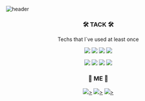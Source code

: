 ![header](https://capsule-render.vercel.app/api?type=waving&color=auto&height=300&section=header&text=Kim%20HyungMin&fontSize=90&animation=fadeIn&fontAlignY=38&descAlignY=51&descAlign=62)

<h3 align="center">🛠 TACK 🛠</h3>

<p align="center"> Techs that I`ve used at least once </p>

<p align="center">
<img src="https://img.shields.io/badge/Java-007396?style=flat-square&logo=Java&logoColor=white"/>
<img src="https://img.shields.io/badge/Swift-FA7343?style=flat-square&logo=Swift&logoColor=white"/>
<img src="https://img.shields.io/badge/HTML5-E34F26?style=flat-square&logo=HTML5&logoColor=white"/>
<img src="https://img.shields.io/badge/JavaScript-F7DF1E?style=flat-square&logo=JavaScript&logoColor=white"/>
</p>
<p align="center">
<img src="https://img.shields.io/badge/Android-3DDC84?style=flat-square&logo=Android&logoColor=white"/>
<img src="https://img.shields.io/badge/MySQL-4479A1?style=flat-square&logo=MySQL&logoColor=white"/>
<img src="https://img.shields.io/badge/Oracle-F80000?style=flat-square&logo=Oracle&logoColor=white"/>
<img src="https://img.shields.io/badge/C++-00599C?style=flat-square&logo=C%2B%2B&logoColor=white"/>
</p>










<h3 align="center">👀 ME 👀</h3>
<p align="center">
<a href="https://github.com/gudals1947" target="_blank"><img src="https://img.shields.io/badge/GitHub-181717?style=flat-square&logo=GitHub&logoColor=white"/>></a>
<a href="mailto:kkg866@gmail.com" target="_blank"><img src="https://img.shields.io/badge/Gmail-EA4335?style=flat-square&logo=Gmail&logoColor=white"/>></a>
<a href="mailto:94_08_07@naver.com" target="_blank"><img src="https://img.shields.io/badge/Naver-03C75A?style=flat-square&logo=Naver&logoColor=white"/>></a>
</p>

<!--
**gudals1947/gudals1947** is a ✨ _special_ ✨ repository because its `README.md` (this file) appears on your GitHub profile.

Here are some ideas to get you started:

- 🔭 I’m currently working on ...
- 🌱 I’m currently learning ...
- 👯 I’m looking to collaborate on ...
- 🤔 I’m looking for help with ...
- 💬 Ask me about ...
- 📫 How to reach me: ...
- 😄 Pronouns: ...
- ⚡ Fun fact: ...
-->
